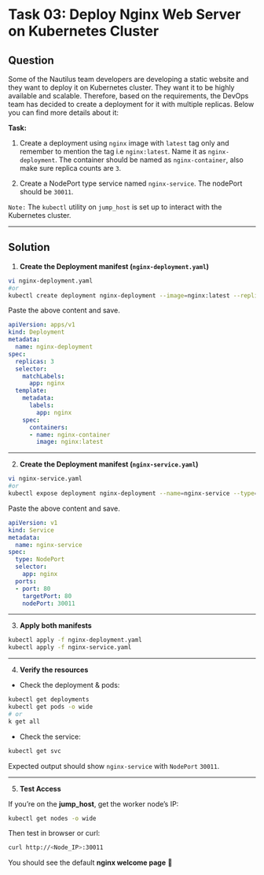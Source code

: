 # Task 03: Deploy Nginx Web Server on Kubernetes Cluster

## Question

Some of the Nautilus team developers are developing a static website and they want to deploy it on Kubernetes cluster. They want it to be highly available and scalable. Therefore, based on the requirements, the DevOps team has decided to create a deployment for it with multiple replicas. Below you can find more details about it:

**Task:**

1. Create a deployment using `nginx` image with `latest` tag only and remember to mention the tag i.e `nginx:latest`. Name it as `nginx-deployment`. The container should be named as `nginx-container`, also make sure replica counts are `3`.

2. Create a NodePort type service named `nginx-service`. The nodePort should be `30011`.

`Note:` The `kubectl` utility on `jump_host` is set up to interact with the Kubernetes cluster.

---

## Solution

1. **Create the Deployment manifest (`nginx-deployment.yaml`)**

```bash
vi nginx-deployment.yaml
#or
kubectl create deployment nginx-deployment --image=nginx:latest --replicas=3 --dry-run=client -o yaml > nginx-deployment.yaml
```
Paste the above content and save.

```yaml
apiVersion: apps/v1
kind: Deployment
metadata:
  name: nginx-deployment
spec:
  replicas: 3
  selector:
    matchLabels:
      app: nginx
  template:
    metadata:
      labels:
        app: nginx
    spec:
      containers:
      - name: nginx-container
        image: nginx:latest
```
---

2. **Create the Deployment manifest (`nginx-service.yaml`)**

```bash
vi nginx-service.yaml
#or
kubectl expose deployment nginx-deployment --name=nginx-service --type=NodePort --port=30011 --dry-run=client -o yaml >  nginx-service.yaml
```
Paste the above content and save.

```yaml
apiVersion: v1
kind: Service
metadata:
  name: nginx-service
spec:
  type: NodePort
  selector:
    app: nginx
  ports:
  - port: 80
    targetPort: 80
    nodePort: 30011
```
---

3. **Apply both manifests**

```bash
kubectl apply -f nginx-deployment.yaml
kubectl apply -f nginx-service.yaml
```

---

4. **Verify the resources**

- Check the deployment & pods:

```bash
kubectl get deployments
kubectl get pods -o wide
# or
k get all
```
- Check the service:

```bash
kubectl get svc
```
Expected output should show `nginx-service` with `NodePort` `30011`.

---

5. **Test Access**

If you’re on the **jump_host**, get the worker node’s IP:

```bash
kubectl get nodes -o wide
```
Then test in browser or curl:

```bash
curl http://<Node_IP>:30011
```

You should see the default **nginx welcome page** 🎉